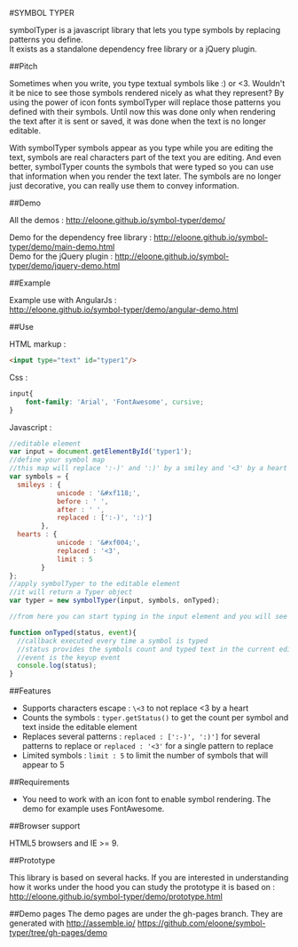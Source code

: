 #SYMBOL TYPER

symbolTyper is a javascript library that lets you type symbols by replacing patterns you define.<br> 
It exists as a standalone dependency free library or a jQuery plugin.

##Pitch

Sometimes when you write, you type textual symbols like :) or <3. Wouldn't it be nice to see those symbols rendered nicely as what they represent? By using the power of icon fonts symbolTyper will replace those patterns you defined with their symbols. Until now this was done only when rendering the text after it is sent or saved, it was done when the text is no longer editable. 

With symbolTyper symbols appear as you type while you are editing the text, symbols are real characters part of the text you are editing. And even better, symbolTyper counts the symbols that were typed so you can use that information when you render the text later. The symbols are no longer just decorative, you can really use them to convey information. 

##Demo

All the demos : http://eloone.github.io/symbol-typer/demo/ 

Demo for the dependency free library : http://eloone.github.io/symbol-typer/demo/main-demo.html<br>
Demo for the jQuery plugin : http://eloone.github.io/symbol-typer/demo/jquery-demo.html

##Example

Example use with AngularJs : <br>
http://eloone.github.io/symbol-typer/demo/angular-demo.html

##Use

HTML markup :

```html
<input type="text" id="typer1"/>
```

Css : 

```css
input{
	font-family: 'Arial', 'FontAwesome', cursive;
}
```
Javascript :

```js
//editable element
var input = document.getElementById('typer1');
//define your symbol map
//this map will replace ':-)' and ':)' by a smiley and '<3' by a heart
var symbols = {
  smileys : {
            unicode : '&#xf118;',
            before : ' ',
            after : ' ',
            replaced : [':-)', ':)']
        },
  hearts : {
            unicode : '&#xf004;',
            replaced : '<3',
            limit : 5
        }
};
//apply symbolTyper to the editable element
//it will return a Typer object
var typer = new symbolTyper(input, symbols, onTyped);

//from here you can start typing in the input element and you will see symbols appear

function onTyped(status, event){
  //callback executed every time a symbol is typed
  //status provides the symbols count and typed text in the current editable element
  //event is the keyup event
  console.log(status);
}

```
##Features

* Supports characters escape : `\<3` to not replace <3 by a heart
* Counts the symbols : `typer.getStatus()` to get the count per symbol and text inside the editable element
* Replaces several patterns : `replaced : [':-)', ':)']` for several patterns to replace or `replaced : '<3'` for a single pattern to replace
* Limited symbols : `limit : 5` to limit the number of symbols that will appear to 5

##Requirements

* You need to work with an icon font to enable symbol rendering. The demo for example uses FontAwesome.

##Browser support

HTML5 browsers and IE >= 9.

##Prototype

This library is based on several hacks. If you are interested in understanding how it works under the hood you can study the prototype it is based on : <br>
http://eloone.github.io/symbol-typer/demo/prototype.html 

##Demo pages
The demo pages are under the gh-pages branch. They are generated with http://assemble.io/
https://github.com/eloone/symbol-typer/tree/gh-pages/demo
